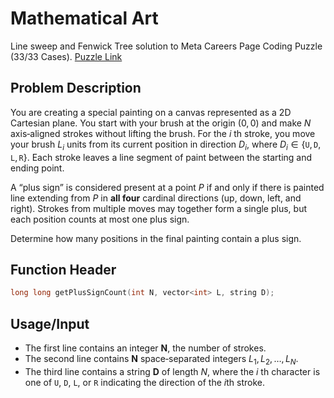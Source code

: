# Mathematical Art

Line sweep and Fenwick Tree solution to Meta Careers Page Coding Puzzle (33/33 Cases).
[Puzzle Link](https://www.metacareers.com/profile/coding_puzzles?puzzle=587690079288608)

## Problem Description

You are creating a special painting on a canvas represented as a 2D Cartesian plane. You start with your brush at the origin $(0,0)$ and make $N$ axis‑aligned strokes without lifting the brush. For the $i$ th stroke, you move your brush $L_i$ units from its current position in direction $D_i$, where $D_i\in\{\texttt{U},\texttt{D},\texttt{L},\texttt{R}\}$. Each stroke leaves a line segment of paint between the starting and ending point.

A “plus sign” is considered present at a point $P$ if and only if there is painted line extending from $P$ in **all four** cardinal directions (up, down, left, and right). Strokes from multiple moves may together form a single plus, but each position counts at most one plus sign.

Determine how many positions in the final painting contain a plus sign.

## Function Header

```cpp
long long getPlusSignCount(int N, vector<int> L, string D);
```

## Usage/Input

* The first line contains an integer **N**, the number of strokes.
* The second line contains **N** space‑separated integers $L_1, L_2, \dots, L_N$.
* The third line contains a string **D** of length $N$, where the $i$ th character is one of `U`, `D`, `L`, or `R` indicating the direction of the $i$th stroke.
